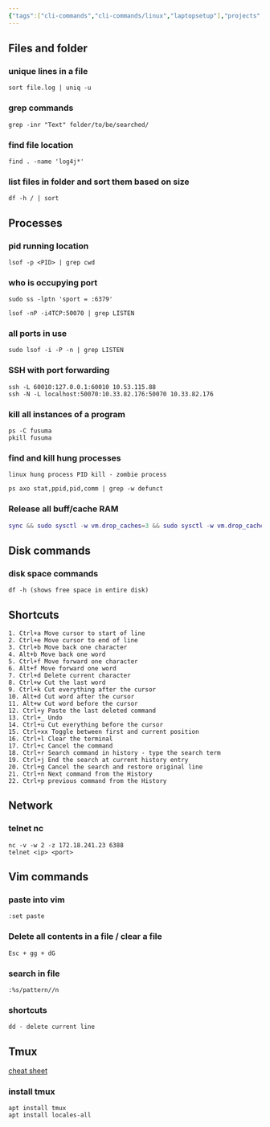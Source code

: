 ```yaml
---
{"tags":["cli-commands","cli-commands/linux","laptopsetup"],"projects":null,"url":null,"type":null,"Description":"Useful cli / command line commands that are useful & Things to do to setup a new laptop","Areas":"HowTos","publish":true,"PassFrontmatter":true,"created":"2024-12-02T19:51:08.192+05:30","updated":"2025-01-13T17:55:30.152+05:30"}
---
```


## Files and folder

### unique lines in a file

```Plain
sort file.log | uniq -u
```

### grep commands

```Plain
grep -inr "Text" folder/to/be/searched/
```

### find file location

```Plain
find . -name 'log4j*'
```

### list files in folder and sort them based on size

```Plain
df -h / | sort
```

## Processes

### pid running location

```Plain
lsof -p <PID> | grep cwd
```

### who is occupying port

```Plain
sudo ss -lptn 'sport = :6379'

lsof -nP -i4TCP:50070 | grep LISTEN
```

### all ports in use

```Plain
sudo lsof -i -P -n | grep LISTEN
```

### SSH with port forwarding

```Plain
ssh -L 60010:127.0.0.1:60010 10.53.115.88
ssh -N -L localhost:50070:10.33.82.176:50070 10.33.82.176
```

### kill all instances of a program

```Plain
ps -C fusuma
pkill fusuma
```

### find and kill hung processes

```Plain
linux hung process PID kill - zombie process

ps axo stat,ppid,pid,comm | grep -w defunct
```

### Release all buff/cache RAM

```Lua
sync && sudo sysctl -w vm.drop_caches=3 && sudo sysctl -w vm.drop_caches=0
```

  

## Disk commands

### disk space commands

```Plain
df -h (shows free space in entire disk)
```

## Shortcuts

```Plain
1. Ctrl+a Move cursor to start of line
2. Ctrl+e Move cursor to end of line
3. Ctrl+b Move back one character
4. Alt+b Move back one word
5. Ctrl+f Move forward one character
6. Alt+f Move forward one word
7. Ctrl+d Delete current character
8. Ctrl+w Cut the last word
9. Ctrl+k Cut everything after the cursor
10. Alt+d Cut word after the cursor
11. Alt+w Cut word before the cursor
12. Ctrl+y Paste the last deleted command
13. Ctrl+_ Undo
14. Ctrl+u Cut everything before the cursor
15. Ctrl+xx Toggle between first and current position
16. Ctrl+l Clear the terminal
17. Ctrl+c Cancel the command
18. Ctrl+r Search command in history - type the search term
19. Ctrl+j End the search at current history entry
20. Ctrl+g Cancel the search and restore original line
21. Ctrl+n Next command from the History
22. Ctrl+p previous command from the History
```

## Network

### telnet nc

```Plain
nc -v -w 2 -z 172.18.241.23 6388
telnet <ip> <port>
```

## Vim commands

### paste into vim

```Plain
:set paste
```

### Delete all contents in a file / clear a file

```Plain
Esc + gg + dG
```

### search in file

```Plain
:%s/pattern//n
```

### shortcuts

```Plain
dd - delete current line
```

## Tmux

[cheat sheet](https://tmuxcheatsheet.com/)  
### install tmux  

```Plain
apt install tmux
apt install locales-all
```